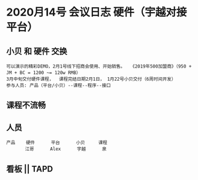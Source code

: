 # 2020月14号 会议日志 硬件（宇越对接平台）

## 小贝 和 硬件 交换
    可以演示的精彩DEMO，2月1号线下招商会使用、开始销售。  《2019年500加盟商》（950 + JM + BC = 1200 ~= 120w RMB）
    3月中旬交付硬件课程，  课程完结日期2月1日， 1月22号小贝交付（6周时间开发）
    参与人员: 产品（平台/小贝）--课程--程序--接口




## 课程不流畅    


## 人员
    产品    硬件      平台      小贝     课程
           江哥      Alex      宇越      泉



## 看板 || TAPD                
